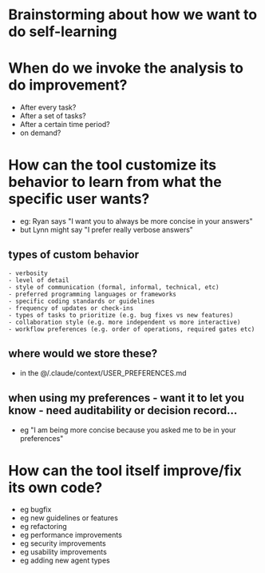 # Brainstorming about how we want to do self-learning

# When do we invoke the analysis to do improvement?
- After every task?
- After a set of tasks?
- After a certain time period?
- on demand?

# How can the tool customize its behavior to learn from what the specific user wants?
 - eg: Ryan says "I want you to always be more concise in your answers"
 - but Lynn might say "I prefer really verbose answers"

## types of custom behavior
    - verbosity
    - level of detail
    - style of communication (formal, informal, technical, etc)
    - preferred programming languages or frameworks
    - specific coding standards or guidelines
    - frequency of updates or check-ins
    - types of tasks to prioritize (e.g. bug fixes vs new features)
    - collaboration style (e.g. more independent vs more interactive)
    - workflow preferences (e.g. order of operations, required gates etc)

## where would we store these?
 - in the @/.claude/context/USER_PREFERENCES.md

## when using my preferences - want it to let you know - need auditability or decision record... 
 - eg "I am being more concise because you asked me to be in your preferences"

# How can the tool itself improve/fix its own code?
- eg bugfix
- eg new guidelines or features
- eg refactoring
- eg performance improvements
- eg security improvements
- eg usability improvements
- eg adding new agent types